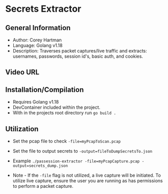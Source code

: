# Secrets Extractor

## General Information
- Author: Corey Hartman
- Language: Golang v1.18
- Description: Traverses packet captures/live traffic and extracts: usernames, passwords, session id's, basic auth, and cookies.

## Video URL

## Installation/Compilation
- Requires Golang v1.18
- DevContainer included within the project.
- With in the projects root directory run ```go build .```

## Utilization
- Set the pcap file to check ```-file=myPcapToScan.pcap``` 

- Set the file to output secrets to ```-output=fileToDumpSecretsTo.json```

- Example ```./passession-extractor -file=myPcapCapture.pcap -output=secrets_dump.json```

- Note - If the ```-file``` flag is not utilized, a live capture will be initiated. To utilize live capture, ensure the user you are running as has permissions to perform a packet capture.

